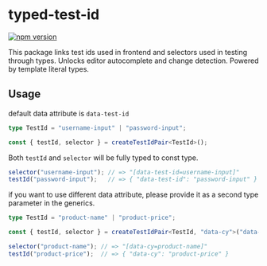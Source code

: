 # typed-test-id

[![npm version](https://badge.fury.io/js/typed-test-id.svg)](https://badge.fury.io/js/typed-test-id)

This package links test ids used in frontend and selectors used in testing through types. Unlocks editor autocomplete and change detection. Powered by template literal types.

## Usage


default data attribute is `data-test-id`

```ts
type TestId = "username-input" | "password-input";

const { testId, selector } = createTestIdPair<TestId>();
```

Both `testId` and `selector` will be fully typed to const type.

```ts
selector("username-input"); // => "[data-test-id=username-input]"
testId("password-input");   // => { "data-test-id": "password-input" }
```

if you want to use different data attribute, please provide it as a second type parameter in the generics.


 ```ts
 type TestId = "product-name" | "product-price";
 
 const { testId, selector } = createTestIdPair<TestId, "data-cy">("data-cy");

 selector("product-name"); // => "[data-cy=product-name]"
 testId("product-price");  // => { "data-cy": "product-price" }
 ```